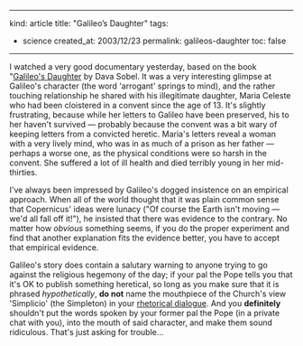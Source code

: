 -----
kind: article
title: "Galileo&#8217;s Daughter"
tags:
- science
created_at: 2003/12/23
permalink: galileos-daughter
toc: false
-----

<p>I watched a very good documentary yesterday, based on the book "<a href="http://www.galileosdaughter.com/home.shtml" title="The official website of the book">Galileo's Daughter</a> by Dava Sobel. It was a very interesting glimpse at Galileo's character (the word 'arrogant' springs to mind), and the rather touching relationship he shared with his illegitimate daughter, Maria Celeste who had been cloistered in a convent since the age of 13. It's slightly frustrating, because while her letters to Galileo have been preserved, his to her haven't survived &mdash; probably because the convent was a bit wary of keeping letters from a convicted heretic. Maria's letters reveal a woman with a very lively mind, who was in as much of a prison as her father &mdash; perhaps a worse one, as the physical conditions were so harsh in the convent. She suffered a lot of ill health and died terribly young in her mid-thirties.</p>

<p>I've always been impressed by Galileo's dogged insistence on an empirical approach. When all of the world thought that it was plain common sense that Copernicus' ideas were lunacy ("Of course the Earth isn't moving &mdash; we'd all fall off it!"), he insisted that there was evidence to the contrary. No matter how <em>obvious</em> something seems, if you do the proper experiment and find that another explanation fits the evidence better, you have to accept that empirical evidence.</p>

<p>Galileo's story does contain a salutary warning to anyone trying to go against the religious hegemony of the day; if your pal the Pope tells you that it's OK to publish something heretical, so long as you make sure that it is phrased <em>hypothetically</em>, <strong>do not</strong> name the mouthpiece of the Church's view 'Simplicio' (the Simpleton) in your <a href="http://www.calstatela.edu/faculty/kaniol/a360/galileo_dialogue.htm" title="Dialogue Concerning the Two Chief World Systems - Ptolemaic & Copernican by Galileo Galilei, 1632">rhetorical dialogue</a>. And you <strong>definitely</strong> shouldn't put the words spoken by your former pal the Pope (in a private chat with you), into the mouth of said character, and make them sound ridiculous. That's just asking for trouble...</p>
